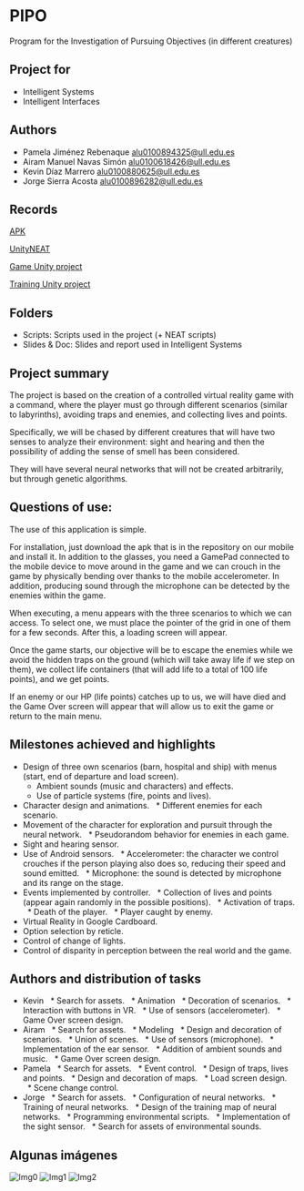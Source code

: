 # PIPO
Program for the Investigation of Pursuing Objectives (in different creatures)

## Project for
* Intelligent Systems
* Intelligent Interfaces

## Authors
* Pamela Jiménez Rebenaque alu0100894325@ull.edu.es
* Airam Manuel Navas Simón alu0100618426@ull.edu.es
* Kevin Díaz Marrero       alu0100880625@ull.edu.es
* Jorge Sierra Acosta      alu0100896282@ull.edu.es

## Records
[APK](https://drive.google.com/open?id=17g7tYbH74dhN2F856hqu6T8tr_TGyBYk)

[UnityNEAT](https://github.com/lordjesus/UnityNEAT)

[Game Unity project](https://drive.google.com/open?id=14U_4lWqVm_CRe3-H6riQn8gs2PSN_TZT)

[Training Unity project](https://drive.google.com/open?id=1qarURAvm1PKqzQ4ALgHL78Q3IwuzzoCy)

## Folders
* Scripts: Scripts used in the project (+ NEAT scripts)
* Slides & Doc: Slides and report used in Intelligent Systems

## Project summary
The project is based on the creation of a controlled virtual reality game with a command, where the player must go through different scenarios (similar to labyrinths), avoiding traps and enemies, and collecting lives and points.

Specifically, we will be chased by different creatures that will have two senses to analyze their environment: sight and hearing and then the possibility of adding the sense of smell has been considered.

They will have several neural networks that will not be created arbitrarily, but through genetic algorithms.

## Questions of use:

The use of this application is simple.

For installation, just download the apk that is in the repository on our mobile and install it. In addition to the glasses, you need a GamePad connected to the mobile device to move around in the game and we can crouch in the game by physically bending over thanks to the mobile accelerometer. In addition, producing sound through the microphone can be detected by the enemies within the game.

When executing, a menu appears with the three scenarios to which we can access. To select one, we must place the pointer of the grid in one of them for a few seconds. After this, a loading screen will appear.

Once the game starts, our objective will be to escape the enemies while we avoid the hidden traps on the ground (which will take away life if we step on them), we collect life containers (that will add life to a total of 100 life points), and we get points.

If an enemy or our HP (life points) catches up to us, we will have died and the Game Over screen will appear that will allow us to exit the game or return to the main menu.

## Milestones achieved and highlights
* Design of three own scenarios (barn, hospital and ship) with menus (start, end of departure and load screen).
  * Ambient sounds (music and characters) and effects.
  * Use of particle systems (fire, points and lives).
* Character design and animations.
  * Different enemies for each scenario.
* Movement of the character for exploration and pursuit through the neural network.
  * Pseudorandom behavior for enemies in each game.
* Sight and hearing sensor.
* Use of Android sensors.
  * Accelerometer: the character we control crouches if the person playing also does so, reducing their speed and sound emitted.
  * Microphone: the sound is detected by microphone and its range on the stage.
* Events implemented by controller.
  * Collection of lives and points (appear again randomly in the possible positions).
  * Activation of traps.
  * Death of the player.
  * Player caught by enemy.
* Virtual Reality in Google Cardboard.
* Option selection by reticle.
* Control of change of lights.
* Control of disparity in perception between the real world and the game.

## Authors and distribution of tasks

* Kevin
  * Search for assets.
  * Animation
  * Decoration of scenarios.
  * Interaction with buttons in VR.
  * Use of sensors (accelerometer).
  * Game Over screen design.
* Airam
  * Search for assets.
  * Modeling
  * Design and decoration of scenarios.
  * Union of scenes.
  * Use of sensors (microphone).
  * Implementation of the ear sensor.
  * Addition of ambient sounds and music.
  * Game Over screen design.
* Pamela
  * Search for assets.
  * Event control.
  * Design of traps, lives and points.
  * Design and decoration of maps.
  * Load screen design.
  * Scene change control.
* Jorge
  * Search for assets.
  * Configuration of neural networks.
  * Training of neural networks.
  * Design of the training map of neural networks.
  * Programming environmental scripts.
  * Implementation of the sight sensor.
  * Search for assets of environmental sounds.

## Algunas imágenes
![Img0](https://rawgit.com/Ediolot/pipo/master/Images/img0.png)
![Img1](https://rawgit.com/Ediolot/pipo/master/Images/img1.png)
![Img2](https://rawgit.com/Ediolot/pipo/master/Images/img2.png)

